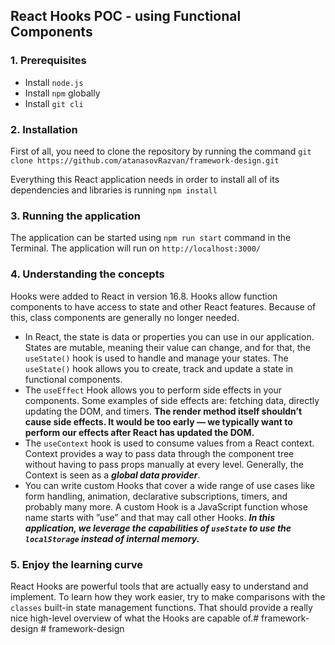## React Hooks POC - using Functional Components

### 1. Prerequisites

- Install `node.js`
- Install `npm` globally
- Install `git cli`

### 2. Installation

First of all, you need to clone the repository by running the command `git clone https://github.com/atanasovRazvan/framework-design.git`

Everything this React application needs in order to install all of its dependencies and libraries is running `npm install`


### 3. Running the application

The application can be started using `npm run start` command in the Terminal. The application will run on `http://localhost:3000/`

### 4. Understanding the concepts

Hooks were added to React in version 16.8. Hooks allow function components to have access to state and other React features. Because of this, class components are generally no longer needed.

- In React, the state is data or properties you can use in our application. States are mutable, meaning their value can change, and for that, the `useState()` hook is used to handle and manage your states. The `useState()` hook allows you to create, track and update a state in functional components.
- The `useEffect` Hook allows you to perform side effects in your components. Some examples of side effects are: fetching data, directly updating the DOM, and timers. **The render method itself shouldn’t cause side effects. It would be too early — we typically want to perform our effects after React has updated the DOM.**
- The `useContext` hook is used to consume values from a React context. Context provides a way to pass data through the component tree without having to pass props manually at every level. Generally, the Context is seen as a ***global data provider***.
- You can write custom Hooks that cover a wide range of use cases like form handling, animation, declarative subscriptions, timers, and probably many more. A custom Hook is a JavaScript function whose name starts with ”use” and that may call other Hooks. ***In this application, we leverage the capabilities of `useState` to use the `localStorage` instead of internal memory.***

### 5. Enjoy the learning curve

React Hooks are powerful tools that are actually easy to understand and implement. To learn how they work easier, try to make comparisons with the `classes` built-in state management functions. That should provide a really nice high-level overview of what the Hooks are capable of.#   f r a m e w o r k - d e s i g n  
 #   f r a m e w o r k - d e s i g n  
 